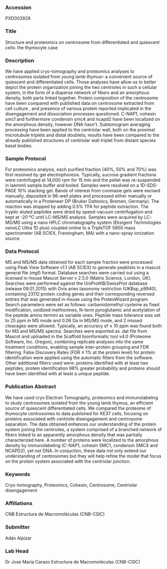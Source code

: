 ### Accession
PXD003928

### Title
Structure and proteomics on centrosome  from differentiated and quiescent cells:  the thymocyte case

### Description
We have applied cryo-tomography and proteomics analyses to centrosomes isolated from  young lamb thymus– a convenient source of quiescent and differentiated cells. Those analyses have allow us to better depict the protein organization joining the two centrioles in such a cellular system, in the form of a disperse network of fibers and an amorphous density, both parts linked together. Protein composition of the centrosome have been compared with published data on centrosome extracted from cell culture , and presence of various protein reported implicated in the disengagement and dissociation processes questioned. C-NAP1, cohesin smc1 and  furthermore condensin smc4 and ncapd2 have been localized on the amorphous density, however DNA hasn't. Subtomogram averaging processing have been applied to the centriolar wall, both on the proximal microtubule triplets and distal doublets; results have been compared to the already published structures of centriolar wall triplet from distant species basal bodies.

### Sample Protocol
For proteomics analysis, each purified fraction (40%, 50% and 70%) was first resolved by gel electrophoresis. Typically, sucrose gradient fractions were centrifuged at 14,000 rpm for 15 min and the pellet was re-suspended in laemmli sample buffer and boiled. Samples were resolved on a 1D-SDS-PAGE 10% stacking gel. Bands of interest from coomasie gels were excised manually, deposited in 96-well plates and processed either manually or automatically in a Proteineer DP (Bruker Daltonics, Bremen, Germany). The reaction was stopped by adding 0.5% TFA for peptide extraction. The tryptic eluted peptides were dried by speed-vacuum centrifugation and kept at -20 ºC until LC-MS/MS analysis. Samples were acquired by LC-MS/MS using a nano HPLC chromatography system (Eksigent Technologies nanoLC Ultra 1D plus) coupled online to a TripleTOF 5600 mass spectrometer (AB SCIEX, Framingham, MA) with a nano-spray ionization source.

### Data Protocol
MS and MS/MS data obtained for each sample fraction were processed using Peak View Software v1.1 (AB SCIEX) to generate peaklists in a mascot general file (mgf) format. Database searches were carried out using a licensed in-house Mascot Server v 2.5.0 (Matrix Science, London, UK). Searches were performed against the UniProtKB/SwissProt database (release 09.01.2015) with Ovis aries taxonomy restriction (UKBsp_p9940), containing 23112 protein coding genes and their corresponding reversed entries that was generated in-house using the ProteoWizard program. Search parameters were set as follows: carbamidomethyl cysteine as fixed modification, oxidized methionines, N-term pyroglutamic and acetylation of the peptide amino termini as variable ones. Peptide mass tolerance was set to 25 ppm in MS mode and 0.06 Da in MS/MS mode, and 2 missed cleavages were allowed. Typically, an accuracy of ± 10 ppm was found both for MS and MS/MS spectra. Searches were exported as .dat file from Mascot and uploaded in the Scaffold bioinformatic tool v4.0 (Proteome Software, Inc. Oregon), combining replicate analyses into the same treatment conditions, enabling sample inter-protein grouping and FDR filtering. False Discovery Rates (FDR ≤ 1% at the protein level) for protein identification were applied using the automatic filters from the software. Other additional filters used were: proteins identified with at least two peptides, protein identification 98% greater probability and proteins should have been identified with at least a unique peptide.

### Publication Abstract
We have used cryo Electron Tomography, proteomics and immunolabeling to study centrosomes isolated from the young lamb thymus, an efficient source of quiescent differentiated cells. We compared the proteome of thymocyte centrosomes to data published for KE37 cells, focusing on proteins associated with centriole disengagement and centrosome separation. The data obtained enhances our understanding of the protein system joining the centrioles, a system comprised of a branched network of fibers linked to an apparently amorphous density that was partially characterized here. A number of proteins were localized to the amorphous density by immunolabeling (C-NAP1, cohesin SMC1, condensin SMC4 and NCAPD2), yet not DNA. In conjuction, these data not only extend our understanding of centrosomes but they will help refine the model that focus on the protein system associated with the centriolar junction.

### Keywords
Cryo-tomography, Proteomics, Cohesin, Centrosome, Centriolar disengagement

### Affiliations
CNB
Estructura de Macromoléculas (CNB-CSIC)

### Submitter
Adán Alpízar

### Lab Head
Dr Jose Maria Carazo
Estructura de Macromoléculas (CNB-CSIC)


